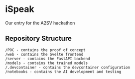 # iSpeak
Our entry for the A2SV hackathon

## Repository Structure
```
/POC - contains the proof of concept
/web - contains the Svelte frontend
/server - contains the FastAPI backend
/models - contains the trained models
/.devcontainer - contains the devcontainer configuration
/notebooks - contains the AI development and testing
```
